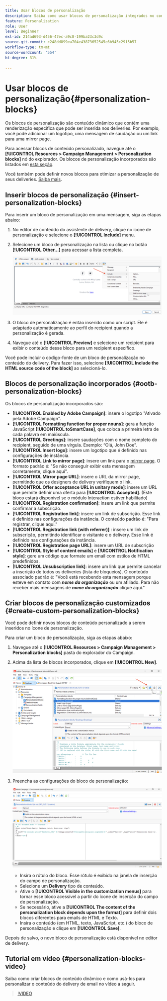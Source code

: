 ```yaml
---
title: Usar blocos de personalização
description: Saiba como usar blocos de personalização integrados no conteúdo da sua mensagem
feature: Personalization
role: User
level: Beginner
exl-id: 214ad693-d456-47ec-a9c8-199ba23c3d9c
source-git-commit: c248dd899ea704e43873652545c6b945c2915b57
workflow-type: tm+mt
source-wordcount: '554'
ht-degree: 31%

---
```


# Usar blocos de personalização{#personalization-blocks}

Os blocos de personalização são conteúdo dinâmico que contém uma renderização específica que pode ser inserida nos deliveries. Por exemplo, você pode adicionar um logotipo, uma mensagem de saudação ou um link para uma mirror page.

Para acessar blocos de conteúdo personalizado, navegue até o **[!UICONTROL Resources > Campaign Management > Personalization blocks]** nó do explorador. Os blocos de personalização incorporados são listados em [esta seção](#ootb-personalization-blocks).

Você também pode definir novos blocos para otimizar a personalização de seus deliveries. [Saiba mais](#create-custom-personalization-blocks).

## Inserir blocos de personalização {#insert-personalization-blocks}

Para inserir um bloco de personalização em uma mensagem, siga as etapas abaixo:

1. No editor de conteúdo do assistente de delivery, clique no ícone de personalização e selecione o **[!UICONTROL Include]** menu.
1. Selecione um bloco de personalização na lista ou clique no botão **[!UICONTROL Other...]** para acessar a lista completa.

   ![](assets/perso-content-block.png)

1. O bloco de personalização é então inserido como um script. Ele é adaptado automaticamente ao perfil do recipient quando a personalização é gerada.
1. Navegue até o **[!UICONTROL Preview]** e selecione um recipient para exibir o conteúdo desse bloco para um recipient específico.

Você pode incluir o código-fonte de um bloco de personalização no conteúdo do delivery. Para fazer isso, selecione **[!UICONTROL Include the HTML source code of the block]** ao selecioná-lo.

## Blocos de personalização incorporados {#ootb-personalization-blocks}

Os blocos de personalização incorporados são:

* **[!UICONTROL Enabled by Adobe Campaign]**: insere o logotipo &quot;Ativado pela Adobe Campaign&quot;.
* **[!UICONTROL Formatting function for proper nouns]**: gera a função JavaScript **[!UICONTROL toSmartCase]**, que coloca a primeira letra de cada palavra em maiúscula.
* **[!UICONTROL Greetings]**: insere saudações com o nome completo do recipient, seguido de uma vírgula. Exemplo: “Olá, John Doe”.
* **[!UICONTROL Insert logo]**: insere um logotipo que é definido nas configurações de instância.
* **[!UICONTROL Link to mirror page]**: insere um link para o [mirror page](mirror-page.md). O formato padrão é: &quot;Se não conseguir exibir esta mensagem corretamente, clique aqui&quot;.
* **[!UICONTROL Mirror page URL]**: insere o URL da mirror page, permitindo que os designers de delivery verifiquem o link.
* **[!UICONTROL Offer acceptance URL in unitary mode]**: insere um URL que permite definir uma oferta para **[!UICONTROL Accepted]**. (Este bloco estará disponível se o módulo Interaction estiver habilitado)
* **[!UICONTROL Registration confirmation]**: insere um link que permite confirmar a subscrição.
* **[!UICONTROL Registration link]**: insere um link de subscrição. Esse link é definido nas configurações da instância. O conteúdo padrão é: &quot;Para registrar, clique aqui.&quot;
* **[!UICONTROL Registration link (with referrer)]** : insere um link de subscrição, permitindo identificar o visitante e o delivery. Esse link é definido nas configurações da instância.
* **[!UICONTROL Registration page URL]**: insere um URL de subscrição
* **[!UICONTROL Style of content emails]** e **[!UICONTROL Notification style]**: gere um código que formate um email com estilos de HTML predefinidos.
* **[!UICONTROL Unsubscription link]**: insere um link que permite cancelar a inscrição de todos os deliveries (lista de bloqueios). O conteúdo associado padrão é: &quot;Você está recebendo esta mensagem porque esteve em contato com ***nome da organização*** ou um afiliado. Para não receber mais mensagens de ***nome da organização*** clique aqui.&quot;

## Criar blocos de personalização customizados {#create-custom-personalization-blocks}

Você pode definir novos blocos de conteúdo personalizado a serem inseridos no ícone de personalização.

Para criar um bloco de personalização, siga as etapas abaixo:

1. Navegue até o **[!UICONTROL Resources > Campaign Management > Personalization blocks]** pasta do explorador do Campaign.
1. Acima da lista de blocos incorporados, clique em **[!UICONTROL New]**.

   ![](assets/perso-new-block.png)

1. Preencha as configurações do bloco de personalização:

   ![](assets/perso-custom-block.png)

   * Insira o rótulo do bloco. Esse rótulo é exibido na janela de inserção do campo de personalização.
   * Selecione um **Delivery** tipo de conteúdo.
   * Ative o **[!UICONTROL Visible in the customization menus]** para tornar esse bloco acessível a partir do ícone de inserção do campo de personalização.
   * Se necessário, ative a **[!UICONTROL The content of the personalization block depends upon the format]** para definir dois blocos diferentes para emails de HTML e Texto.
   * Insira o conteúdo (em HTML, texto, JavaScript, etc.) do bloco de personalização e clique em **[!UICONTROL Save]**.

Depois de salvo, o novo bloco de personalização está disponível no editor de delivery.

## Tutorial em vídeo {#personalization-blocks-video}

Saiba como criar blocos de conteúdo dinâmico e como usá-los para personalizar o conteúdo do delivery de email no vídeo a seguir.

>[!VIDEO](https://video.tv.adobe.com/v/342088?quality=12)
